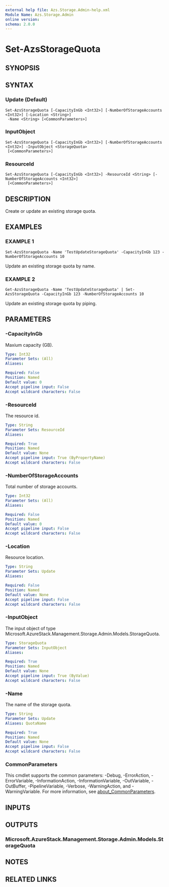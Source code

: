 ```yaml
---
external help file: Azs.Storage.Admin-help.xml
Module Name: Azs.Storage.Admin
online version:
schema: 2.0.0
---
```


# Set-AzsStorageQuota

## SYNOPSIS

## SYNTAX

### Update (Default)
```
Set-AzsStorageQuota [-CapacityInGb <Int32>] [-NumberOfStorageAccounts <Int32>] [-Location <String>]
 -Name <String> [<CommonParameters>]
```

### InputObject
```
Set-AzsStorageQuota [-CapacityInGb <Int32>] [-NumberOfStorageAccounts <Int32>] -InputObject <StorageQuota>
 [<CommonParameters>]
```

### ResourceId
```
Set-AzsStorageQuota [-CapacityInGb <Int32>] -ResourceId <String> [-NumberOfStorageAccounts <Int32>]
 [<CommonParameters>]
```

## DESCRIPTION
Create or update an existing storage quota.

## EXAMPLES

### EXAMPLE 1
```
Set-AzsStorageQuota -Name 'TestUpdateStorageQuota' -CapacityInGb 123 -NumberOfStorageAccounts 10
```

Update an existing storage quota by name.

### EXAMPLE 2
```
Get-AzsStorageQuota -Name 'TestUpdateStorageQuota' | Set-AzsStorageQuota -CapacityInGb 123 -NumberOfStorageAccounts 10
```

Update an existing storage quota by piping.

## PARAMETERS

### -CapacityInGb
Maxium capacity (GB).

```yaml
Type: Int32
Parameter Sets: (All)
Aliases:

Required: False
Position: Named
Default value: 0
Accept pipeline input: False
Accept wildcard characters: False
```

### -ResourceId
The resource id.

```yaml
Type: String
Parameter Sets: ResourceId
Aliases:

Required: True
Position: Named
Default value: None
Accept pipeline input: True (ByPropertyName)
Accept wildcard characters: False
```

### -NumberOfStorageAccounts
Total number of storage accounts.

```yaml
Type: Int32
Parameter Sets: (All)
Aliases:

Required: False
Position: Named
Default value: 0
Accept pipeline input: False
Accept wildcard characters: False
```

### -Location
Resource location.

```yaml
Type: String
Parameter Sets: Update
Aliases:

Required: False
Position: Named
Default value: None
Accept pipeline input: False
Accept wildcard characters: False
```

### -InputObject
The input object of type Microsoft.AzureStack.Management.Storage.Admin.Models.StorageQuota.

```yaml
Type: StorageQuota
Parameter Sets: InputObject
Aliases:

Required: True
Position: Named
Default value: None
Accept pipeline input: True (ByValue)
Accept wildcard characters: False
```

### -Name
The name of the storage quota.

```yaml
Type: String
Parameter Sets: Update
Aliases: QuotaName

Required: True
Position: Named
Default value: None
Accept pipeline input: False
Accept wildcard characters: False
```

### CommonParameters
This cmdlet supports the common parameters: -Debug, -ErrorAction, -ErrorVariable, -InformationAction, -InformationVariable, -OutVariable, -OutBuffer, -PipelineVariable, -Verbose, -WarningAction, and -WarningVariable. For more information, see [about_CommonParameters](http://go.microsoft.com/fwlink/?LinkID=113216).

## INPUTS

## OUTPUTS

### Microsoft.AzureStack.Management.Storage.Admin.Models.StorageQuota
## NOTES

## RELATED LINKS
